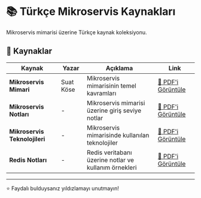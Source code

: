 # 📚 Türkçe Mikroservis Kaynakları

Mikroservis mimarisi üzerine Türkçe kaynak koleksiyonu.

## 📄 Kaynaklar

| Kaynak | Yazar | Açıklama | Link |
|--------|-------|----------|------|
| **Mikroservis Mimari** | Suat Köse | Mikroservis mimarisinin temel kavramları | [📖 PDF'i Görüntüle](https://github.com/suadev/turkish-microservice-architecture-book/blob/master/Mikroservis_Mimari_v1.0.pdf) |
| **Mikroservis Notları** | - | Mikroservis mimarisi üzerine giriş seviye notlar | [📖 PDF'i Görüntüle](./Mikroservis_Notlari.pdf) |
| **Mikroservis Teknolojileri** | - | Mikroservis mimarisinde kullanılan teknolojiler | [📖 PDF'i Görüntüle](./Mikroservis_Teknolojileri.pdf) |
| **Redis Notları** | - | Redis veritabanı üzerine notlar ve kullanım örnekleri | [📖 PDF'i Görüntüle](./Redis_Notlari.pdf) |

---

⭐ Faydalı bulduysanız yıldızlamayı unutmayın!
